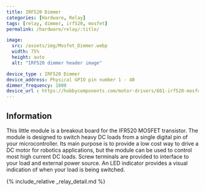 ```yaml
---
title: IRF520 Dimmer
categories: [Hardware, Relay]
tags: [relay, dimmer, irf520, mosfet]
permalink: /hardware/relay/:title/

image:
  src: /assets/img/Mosfet_Dimmer.webp
  width: 75%
  height: auto
  alt: "IRF520 dimmer header image"

device_type : IRF520 Dimmer
device_address: Physical GPIO pin number 1 - 40
dimmer_frequency: 1000
device_url : https://hobbycomponents.com/motor-drivers/661-irf520-mosfet-driver-module
---
```


## Information
This little module is a breakout board for the IFR520 MOSFET transistor. The module is designed to switch heavy DC loads from a single digital pin of your microcontroller. Its main purpose is to provide a low cost way to drive a DC motor for robotics applications, but the module can be used to control most high current DC loads. Screw terminals are provided to interface to your load and external power source. An LED indicator provides a visual indication of when your load is being switched.

{% include_relative _relay_detail.md %}